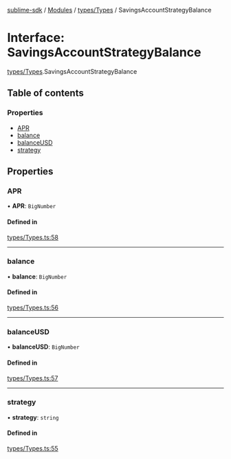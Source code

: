 [sublime-sdk](../README.md) / [Modules](../modules.md) / [types/Types](../modules/types_Types.md) / SavingsAccountStrategyBalance

# Interface: SavingsAccountStrategyBalance

[types/Types](../modules/types_Types.md).SavingsAccountStrategyBalance

## Table of contents

### Properties

- [APR](types_Types.SavingsAccountStrategyBalance.md#apr)
- [balance](types_Types.SavingsAccountStrategyBalance.md#balance)
- [balanceUSD](types_Types.SavingsAccountStrategyBalance.md#balanceusd)
- [strategy](types_Types.SavingsAccountStrategyBalance.md#strategy)

## Properties

### APR

• **APR**: `BigNumber`

#### Defined in

[types/Types.ts:58](https://github.com/akshay111meher/sublime-sdk/blob/2f51fa9/src/types/Types.ts#L58)

___

### balance

• **balance**: `BigNumber`

#### Defined in

[types/Types.ts:56](https://github.com/akshay111meher/sublime-sdk/blob/2f51fa9/src/types/Types.ts#L56)

___

### balanceUSD

• **balanceUSD**: `BigNumber`

#### Defined in

[types/Types.ts:57](https://github.com/akshay111meher/sublime-sdk/blob/2f51fa9/src/types/Types.ts#L57)

___

### strategy

• **strategy**: `string`

#### Defined in

[types/Types.ts:55](https://github.com/akshay111meher/sublime-sdk/blob/2f51fa9/src/types/Types.ts#L55)
